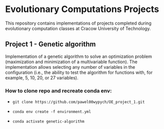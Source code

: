 # Evolutionary Computations Projects
This repository contains implementations of projects completed during evolutionary computation classes at Cracow University of Technology.

## Project 1 - Genetic algorithm
Implementation of a genetic algorithm to solve an optimization problem (maximization and minimization of a multivariable function). 
The implementation allows selecting any number of variables in the configuration (i.e., the ability to test the algorithm for functions with, 
for example, 5, 10, 20, or 27 variables).

### How to clone repo and recreate conda env:

- ```git clone https://github.com/pawel00wypych/OE_project_1.git```

- ```conda env create -f environment.yml```

- ```conda activate genetic-algorithm```



